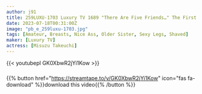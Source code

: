 ```yaml
---
author: j91
title: 259LUXU-1703 Luxury TV 1689 "There Are Five Friends…" The First Appearance Of A Cafe Clerk With A Cute Face And A Healing Voice! Greed For Sex That Can Not Be Imagined From A Neat And Graceful Atmosphere! Immerse Yourself In Pleasure With An Enchanted Face With Sex That Slowly Devours Each Other! (Misuzu Takeuchi)
date: 2023-07-18T00:31:00Z
image: "pb_e_259luxu-1703.jpg"
tags: [Amateur, Breasts, Nice Ass, Older Sister, Sexy Legs, Shaved]
maker: [Luxury TV]
actress: [Misuzu Takeuchi]
---
```



{{< youtubepl GK0XbwR2jYi1Kow >}}
###

{{% button href="https://streamtape.to/v/GK0XbwR2jYi1Kow" icon="fas fa-download" %}}download this video{{% /button %}}

